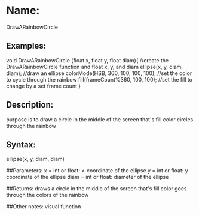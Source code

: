 # Name: 
DrawARainbowCircle
## Examples:
void DrawARainbowCircle (float x, float y, float diam){  //create the DrawARainbowCircle function and float x, y, and diam
  ellipse(x, y, diam, diam);  //draw an ellipse
  colorMode(HSB, 360, 100, 100, 100);  //set the color to cycle through the rainbow
  fill(frameCount%360, 100, 100);  //set the fill to change by a set frame count
}

## Description:
purpose is to draw a circle in the middle of the screen that's fill color circles through the rainbow

## Syntax:
ellipse(x, y, diam, diam)

##Parameters: 
x = int or float: x-coordinate of the ellipse
y = int or float: y-coordinate of the ellipse
diam = int or float: diameter of the ellipse

##Returns:
draws a circle in the middle of the screen that's fill color goes through the colors of the rainbow

##Other notes:
visual function
